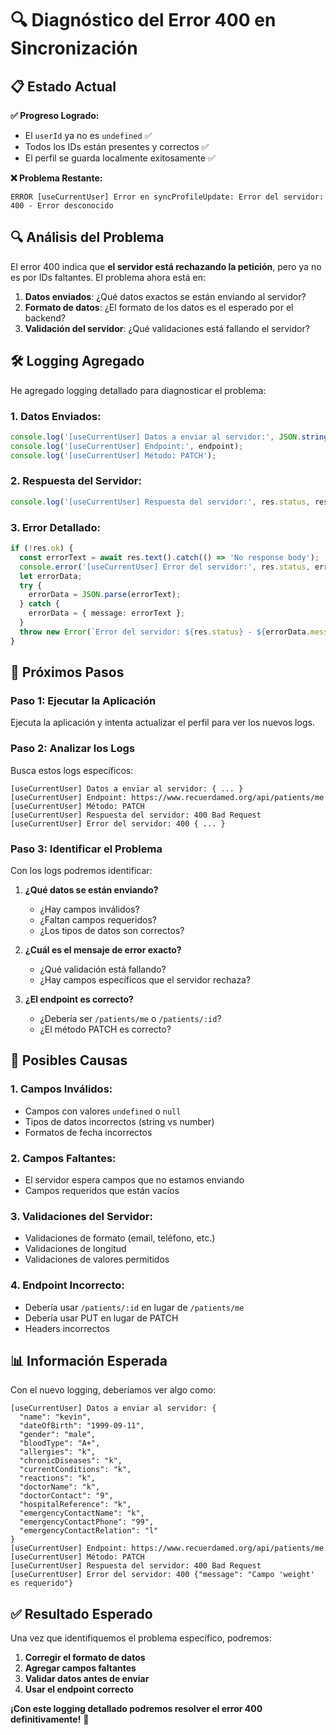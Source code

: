 # 🔍 Diagnóstico del Error 400 en Sincronización

## 📋 Estado Actual

**✅ Progreso Logrado:**
- El `userId` ya no es `undefined` ✅
- Todos los IDs están presentes y correctos ✅
- El perfil se guarda localmente exitosamente ✅

**❌ Problema Restante:**
```
ERROR [useCurrentUser] Error en syncProfileUpdate: Error del servidor: 400 - Error desconocido
```

## 🔍 Análisis del Problema

El error 400 indica que **el servidor está rechazando la petición**, pero ya no es por IDs faltantes. El problema ahora está en:

1. **Datos enviados**: ¿Qué datos exactos se están enviando al servidor?
2. **Formato de datos**: ¿El formato de los datos es el esperado por el backend?
3. **Validación del servidor**: ¿Qué validaciones está fallando el servidor?

## 🛠️ Logging Agregado

He agregado logging detallado para diagnosticar el problema:

### **1. Datos Enviados:**
```typescript
console.log('[useCurrentUser] Datos a enviar al servidor:', JSON.stringify(bodyData, null, 2));
console.log('[useCurrentUser] Endpoint:', endpoint);
console.log('[useCurrentUser] Método: PATCH');
```

### **2. Respuesta del Servidor:**
```typescript
console.log('[useCurrentUser] Respuesta del servidor:', res.status, res.statusText);
```

### **3. Error Detallado:**
```typescript
if (!res.ok) {
  const errorText = await res.text().catch(() => 'No response body');
  console.error('[useCurrentUser] Error del servidor:', res.status, errorText);
  let errorData;
  try {
    errorData = JSON.parse(errorText);
  } catch {
    errorData = { message: errorText };
  }
  throw new Error(`Error del servidor: ${res.status} - ${errorData.message || errorText || 'Error desconocido'}`);
}
```

## 🎯 Próximos Pasos

### **Paso 1: Ejecutar la Aplicación**
Ejecuta la aplicación y intenta actualizar el perfil para ver los nuevos logs.

### **Paso 2: Analizar los Logs**
Busca estos logs específicos:

```
[useCurrentUser] Datos a enviar al servidor: { ... }
[useCurrentUser] Endpoint: https://www.recuerdamed.org/api/patients/me
[useCurrentUser] Método: PATCH
[useCurrentUser] Respuesta del servidor: 400 Bad Request
[useCurrentUser] Error del servidor: 400 { ... }
```

### **Paso 3: Identificar el Problema**
Con los logs podremos identificar:

1. **¿Qué datos se están enviando?**
   - ¿Hay campos inválidos?
   - ¿Faltan campos requeridos?
   - ¿Los tipos de datos son correctos?

2. **¿Cuál es el mensaje de error exacto?**
   - ¿Qué validación está fallando?
   - ¿Hay campos específicos que el servidor rechaza?

3. **¿El endpoint es correcto?**
   - ¿Debería ser `/patients/me` o `/patients/:id`?
   - ¿El método PATCH es correcto?

## 🔧 Posibles Causas

### **1. Campos Inválidos:**
- Campos con valores `undefined` o `null`
- Tipos de datos incorrectos (string vs number)
- Formatos de fecha incorrectos

### **2. Campos Faltantes:**
- El servidor espera campos que no estamos enviando
- Campos requeridos que están vacíos

### **3. Validaciones del Servidor:**
- Validaciones de formato (email, teléfono, etc.)
- Validaciones de longitud
- Validaciones de valores permitidos

### **4. Endpoint Incorrecto:**
- Debería usar `/patients/:id` en lugar de `/patients/me`
- Debería usar PUT en lugar de PATCH
- Headers incorrectos

## 📊 Información Esperada

Con el nuevo logging, deberíamos ver algo como:

```
[useCurrentUser] Datos a enviar al servidor: {
  "name": "kevin",
  "dateOfBirth": "1999-09-11",
  "gender": "male",
  "bloodType": "A+",
  "allergies": "k",
  "chronicDiseases": "k",
  "currentConditions": "k",
  "reactions": "k",
  "doctorName": "k",
  "doctorContact": "9",
  "hospitalReference": "k",
  "emergencyContactName": "k",
  "emergencyContactPhone": "99",
  "emergencyContactRelation": "l"
}
[useCurrentUser] Endpoint: https://www.recuerdamed.org/api/patients/me
[useCurrentUser] Método: PATCH
[useCurrentUser] Respuesta del servidor: 400 Bad Request
[useCurrentUser] Error del servidor: 400 {"message": "Campo 'weight' es requerido"}
```

## ✅ Resultado Esperado

Una vez que identifiquemos el problema específico, podremos:

1. **Corregir el formato de datos**
2. **Agregar campos faltantes**
3. **Validar datos antes de enviar**
4. **Usar el endpoint correcto**

**¡Con este logging detallado podremos resolver el error 400 definitivamente!** 🚀
